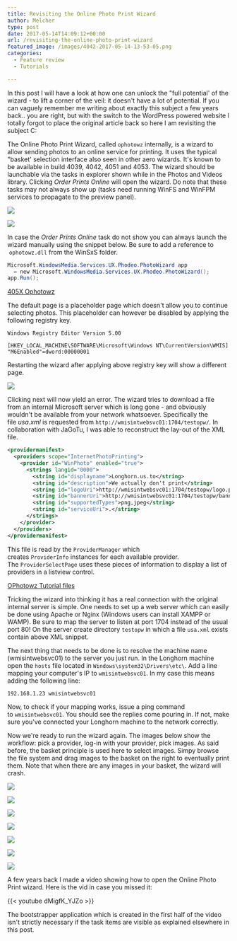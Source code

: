 ```yaml
---
title: Revisiting the Online Photo Print Wizard
author: Melcher
type: post
date: 2017-05-14T14:09:12+00:00
url: /revisiting-the-online-photo-print-wizard
featured_image: /images/4042-2017-05-14-13-53-05.png
categories:
  - Feature review
  - Tutorials

---
```

In this post I will have a look at how one can unlock the "full potential' of the wizard - to lift a corner of the veil: it doesn't have a lot of potential. If you can vaguely remember me writing about exactly this subject a few years back.. you are right, but with the switch to the WordPress powered website I totally forgot to place the original article back so here I am revisiting the subject C:

The Online Photo Print Wizard, called `ophotowz` internally, is a wizard to allow sending photos to an online service for printing. It uses the typical "basket' selection interface also seen in other aero wizards. It's known to be available in build 4039, 4042, 4051 and 4053. The wizard should be launchable via the tasks in explorer shown while in the Photos and Videos library. Clicking _Order Prints Online_ will open the wizard. Do note that these tasks may not always show up (tasks need running WinFS and WinFPM services to propagate to the preview panel).

<div class="flex">
<div class="ma2 ml0">
<div></div>

![](/images/ophotowiz1.png)
</div>
<div class="ma2 ml0 mr0">

![](/images/ophotowiz2.png)
</div>
</div>

In case the _Order Prints Online_ task do not show you can always launch the wizard manually using the snippet below. Be sure to add a reference to  `ophotowz.dll` from the WinSxS folder.

```csharp
Microsoft.WindowsMedia.Services.UX.Phodeo.PhotoWizard app
  = new Microsoft.WindowsMedia.Services.UX.Phodeo.PhotoWizard();
app.Run();
```

[405X Ophotowz](/download/405x-ophotowz)

The default page is a placeholder page which doesn't allow you to continue selecting photos. This placeholder can however be disabled by applying the following registry key.

```
Windows Registry Editor Version 5.00

[HKEY_LOCAL_MACHINE\SOFTWARE\Microsoft\Windows NT\CurrentVersion\WMIS]
"M6Enabled"=dword:00000001
```

Restarting the wizard after applying above registry key will show a different page.

![](/images/ophotowizM6Enabled.png)

Clicking next will now yield an error. The wizard tries to download a file from an internal Microsoft server which is long gone - and obviously wouldn't be available from your network whatsoever. Specifically the file _usa.xml_ is requested from `http://wmisintwebsvc01:1704/testopw/`. In collaboration with JaGoTu, I was able to reconstruct the lay-out of the XML file.

```xml
<providermanifest>
  <providers scope="InternetPhotoPrinting">
    <provider id="WinPhoto" enabled="true">
      <strings langid="0000">
        <string id="displayname">Longhorn.us.to</string>
        <string id="description">We actually don't print</string>
        <string id="logoUri">http://wmisintwebsvc01:1704/testopw/logo.png</string>
        <string id="bannerUri">http://wmisintwebsvc01:1704/testopw/banner.png</string>
        <string id="supportedTypes">png,jpeg</string>
        <string id="serviceUri">.</string>
      </strings>
    </provider>
  </providers>
</providermanifest>
```

This file is read by the `ProviderManager` which creates `ProviderInfo` instances for each available provider. The `ProviderSelectPage` uses these pieces of information to display a list of providers in a listview control.

[OPhotowz Tutorial files](/download/ophotowz-tutorial-files)

Tricking the wizard into thinking it has a real connection with the original internal server is simple. One needs to set up a web server which can easily be done using Apache or Nginx (Windows users can install XAMPP or WAMP). Be sure to map the server to listen at port 1704 instead of the usual port 80! On the server create directory `testopw` in which a file `usa.xml` exists contain above XML snippet.

The next thing that needs to be done is to resolve the machine name (wmisintwebsvc01) to the server you just run. In the Longhorn machine open the `hosts` file located in `Windows\system32\Drivers\etc\`. Add a line mapping your computer's IP to `wmisintwebsvc01`. In my case this means adding the following line:

```
192.168.1.23 wmisintwebsvc01
```

Now, to check if your mapping works, issue a ping command to `wmisintwebsvc01`. You should see the replies come pouring in. If not, make sure you've connected your Longhorn machine to the network correctly.

Now we're ready to run the wizard again. The images below show the workflow: pick a provider, log-in with your provider, pick images. As said before, the basket principle is used here to select images. Simpy browse the file system and drag images to the basket on the right to eventually print them. Note that when there are any images in your basket, the wizard will crash.

<div class="flex">
<div class="ma2 ml0">
<div></div>

![](/images/ophotowiz-providers-2.png)
</div>
<div class="ma2 ml0">

![](/images/4042-2017-05-14-13-52-14.png)
</div>
<div class="ma2 ml0 mr0">

![](/images/4042-2017-05-14-13-52-22.png)
</div>
</div>
<div class="flex">
<div class="ma2 ml0">
<div></div>

![](/images/4042-2017-05-14-13-52-51.png)
</div>
<div class="ma2 ml0">

![](/images/4042-2017-05-14-13-53-05.png)
</div>
<div class="ma2 ml0 mr0">

![](/images/4042-2017-05-14-14-18-48.png)
</div>
</div>
<div class="flex">
<div class="ma2 ml0 w-third">
<div></div>

![](/images/4042-2017-05-14-14-18-52.png)
</div>
</div>

A few years back I made a video showing how to open the Online Photo Print wizard. Here is the vid in case you missed it:

{{< youtube dMigfK_YJZo >}}

The bootstrapper application which is created in the first half of the video isn't strictly necessary if the task items are visible as explained elsewhere in this post.